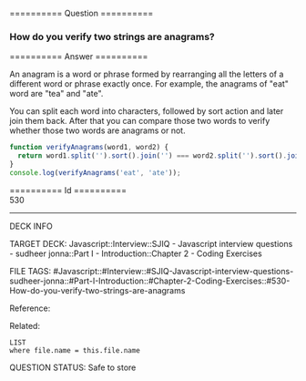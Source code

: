 ========== Question ==========  

### How do you verify two strings are anagrams?  

========== Answer ==========  

An anagram is a word or phrase formed by rearranging all the letters of a
different word or phrase exactly once. For example, the anagrams of "eat" word
are "tea" and "ate".

You can split each word into characters, followed by sort action and later join
them back. After that you can compare those two words to verify whether those
two words are anagrams or not.

```javascript
function verifyAnagrams(word1, word2) {
  return word1.split('').sort().join('') === word2.split('').sort().join('');
}
console.log(verifyAnagrams('eat', 'ate'));
```

========== Id ==========  
530

---

DECK INFO

TARGET DECK: Javascript::Interview::SJIQ - Javascript interview questions - sudheer jonna::Part I - Introduction::Chapter 2 - Coding Exercises

FILE TAGS: #Javascript::#Interview::#SJIQ-Javascript-interview-questions-sudheer-jonna::#Part-I-Introduction::#Chapter-2-Coding-Exercises::#530-How-do-you-verify-two-strings-are-anagrams

Reference:

Related:

```dataview
LIST
where file.name = this.file.name
```

QUESTION STATUS: Safe to store
